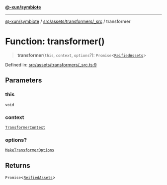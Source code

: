 [**@-xun/symbiote**](../../../../../README.md)

***

[@-xun/symbiote](../../../../../README.md) / [src/assets/transformers/\_src](../README.md) / transformer

# Function: transformer()

> **transformer**(`this`, `context`, `options`?): `Promise`\<[`ReifiedAssets`](../../../type-aliases/ReifiedAssets.md)\>

Defined in: [src/assets/transformers/\_src.ts:9](https://github.com/Xunnamius/symbiote/blob/4231719a4050b5b3956e3e19d12d8c469fd0bd37/src/assets/transformers/_src.ts#L9)

## Parameters

### this

`void`

### context

[`TransformerContext`](../../../type-aliases/TransformerContext.md)

### options?

[`MakeTransformerOptions`](../../../type-aliases/MakeTransformerOptions.md)

## Returns

`Promise`\<[`ReifiedAssets`](../../../type-aliases/ReifiedAssets.md)\>

